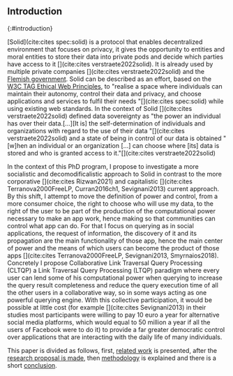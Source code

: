 ## Introduction
{:#introduction}

[Solid](cite:cites spec:solid) is a protocol that enables decentralized environment 
that focuses on privacy, it gives the opportunity to entities and moral entities to store
their data into private pods and decide which parties have access to it
[](cite:cites verstraete2022solid).
It is already used by multiple private companies [](cite:cites verstraete2022solid) and
the [Flemish government](https://www.vlaanderen.be/digitaal-vlaanderen/athumi-het-vlaams-datanutsbedrijf).
Solid can be described as an effort,
based on the [W3C TAG Ethical Web Principles](https://www.w3.org/TR/ethical-web-principles/),
to "realise a space where individuals can maintain their autonomy,
control their data and privacy, and choose applications and services to fulfil their needs
"[](cite:cites spec:solid) while using existing web standards.
In the context of Solid [](cite:cites verstraete2022solid) defined data sovereignty as 
"the power an individual has over their data.[...][It is] the self-determination of 
individuals and organizations with regard to the use of their data "[](cite:cites verstraete2022solid)
and a state of being in control of our data is obtained
"[w]hen an individual or an organization [...] can choose where [its] data is stored and who is granted access to it."[](cite:cites verstraete2022solid)

In the context of this PhD program, I propose to investigate a more socialistic and decomodificalistic approach to Solid 
in contrast to the more corporative [](cite:cites Rizwan2021) and capitalistic [](cite:cites Terranova2000FreeLP, Curran2016ch1, Sevignani2013) current approach.
By this shift, I attempt to move the definition of power and control, from a more consumer choice, the right to choose who will use my data,
to the right of the user to be part of the production of the computational power necessary to make an app work,
hence making so that communities can control what app can do.
For that I focus on querying as in social applications, the request of information, the discovery of it
and its propagation are the main functionality of those app, 
hence the main center of power and the means of which users can become the product of those apps
[](cite:cites Terranova2000FreeLP, Sevignani2013, Smyrnaios2018).
Concretely I propose  Collaborative Link Traversal Query Processing (CLTQP)
a Link Traversal Query Processing (LTQP) paradigm where every user can lend some of 
his computational power when querying to increase the query result completeness and reduce the query execution time of all the other users in a collaborative way,
so in some ways acting as one powerful querying engine.
With this collective participation, it would be possible at little cost (for example [](cite:cites Sevignani2013) in their studies most participants
were willing to pay 10 euro a year for alternative social media platforms,
which would equal to 50 million a year if all the users of Facebook were to do it) to provide a far greater democratic control
over applications that are interacting with the daily life of many individuals.

This paper is divided as follows, first,
[related work](#litterature_review) is presented,
after the [research proposal is made](#proposal),
then [methodology](#evaluation) is explained and there is a short [conclusion](#conclusion).




<!-- 
* Problem statement
    * what is the problem that you are trying to solve? Importance: Why is this problem important and for whom? Who will benefit and who should care? What is the impact of solving this problem (for the research community, or society in general).
* Related work 
    * Has a solution to this problem been attempted before and how? If not, have research efforts tried or solved similar problems? What can you learn from these efforts? If you are addressing an existing problem, what are the limitations of current solutions? What are you adding that is novel? Why?
* Research question(s) and hypotheses 
    * What hypotheses do you make in formulating your solution? What are the questions you need to answer in order to solve the problem? Are there boundary cases you plan to exclude or assumptions you base on?
* Preliminary results 
    * What research methods did you follow in your proposal? Have you produced any results so far?
* Evaluation
    * How do you know you’ve answered your question(s)? What are the methods you apply to test your hypotheses? Have you identified criteria to measure the degree of success of your solution?
* Reflection and future work: Are there any limitations in your approach? What are your planned next steps to complete your investigation?

-->